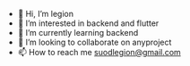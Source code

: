 - 👋 Hi, I’m legion
- 👀 I’m interested in backend and flutter
- 🌱 I’m currently learning backend
- 💞️ I’m looking to collaborate on anyproject
- 📫 How to reach me suodlegion@gmail.com

<!---
legion1729/legion1729 is a ✨ special ✨ repository because its `README.md` (this file) appears on your GitHub profile.
You can click the Preview link to take a look at your changes.
--->
